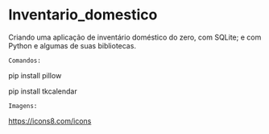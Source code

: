 # Inventario_domestico
Criando uma aplicação de inventário doméstico do zero, com SQLite; e com Python e algumas de suas bibliotecas.

    Comandos:

pip install pillow

pip install tkcalendar

    Imagens:

https://icons8.com/icons
